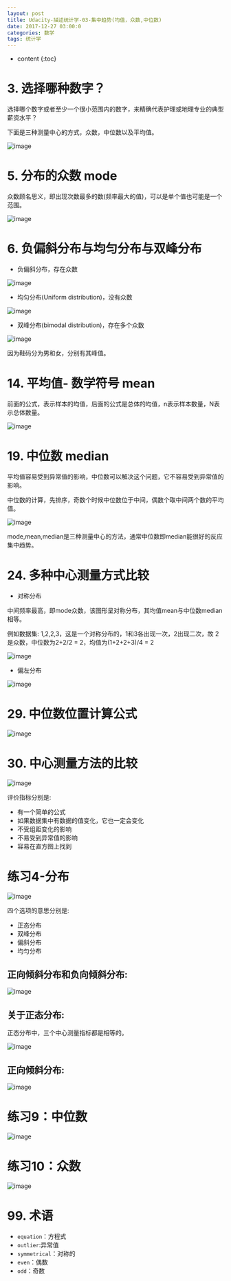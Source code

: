 ```yaml
---
layout: post
title: Udacity-描述统计学-03-集中趋势(均值，众数,中位数)
date: 2017-12-27 03:00:0
categories: 数学
tags: 统计学
---
```

* content
{:toc}

# 3. 选择哪种数字？

选择哪个数字或者至少一个很小范围内的数字，来精确代表护理或地理专业的典型薪资水平？

下面是三种测量中心的方式，众数，中位数以及平均值。

![image](https://user-images.githubusercontent.com/18595935/34650457-02a1cfea-f405-11e7-9bf6-08a74daa0611.png)

# 5. 分布的众数 mode

众数顾名思义，即出现次数最多的数(频率最大的值)，可以是单个值也可能是一个范围。

![image](https://user-images.githubusercontent.com/18595935/34650500-7b07da56-f405-11e7-842c-b7017757858a.png)

# 6. 负偏斜分布与均匀分布与双峰分布

- 负偏斜分布，存在众数

![image](https://user-images.githubusercontent.com/18595935/34668667-c718cade-f4b1-11e7-8d00-ff5cac41384a.png)

- 均匀分布(Uniform distribution)，没有众数

![image](https://user-images.githubusercontent.com/18595935/34668726-f8534df4-f4b1-11e7-97d1-03b8fff0df7b.png)

- 双峰分布(bimodal distribution)，存在多个众数

![image](https://user-images.githubusercontent.com/18595935/34668875-9691eeee-f4b2-11e7-83f0-087b30a73389.png)

因为鞋码分为男和女，分别有其峰值。

# 14. 平均值- 数学符号 mean

前面的公式，表示样本的均值，后面的公式是总体的均值，n表示样本数量，N表示总体数量。

![image](https://user-images.githubusercontent.com/18595935/34669399-cb5e53e0-f4b4-11e7-8e36-8594765f561c.png)

# 19. 中位数 median

平均值容易受到异常值的影响，中位数可以解决这个问题，它不容易受到异常值的影响。

中位数的计算，先排序，奇数个时候中位数位于中间，偶数个取中间两个数的平均值。

![image](https://user-images.githubusercontent.com/18595935/34669996-c02b5240-f4b7-11e7-8ba2-9a6bd78baf1d.png)

mode,mean,median是三种测量中心的方法，通常中位数即median能很好的反应集中趋势。


# 24. 多种中心测量方式比较

- 对称分布

中间频率最高，即mode众数，该图形呈对称分布，其均值mean与中位数median相等。

例如数据集: 1,2,2,3，这是一个对称分布的，1和3各出现一次，2出现二次，故 2 是众数，中位数为2+2/2 = 2，均值为(1+2+2+3)/4 = 2

![image](https://user-images.githubusercontent.com/18595935/34673803-e2904fb6-f4c6-11e7-9c64-9061c90f58a7.png)

- 偏左分布

![image](https://user-images.githubusercontent.com/18595935/34673999-8fe804ba-f4c7-11e7-9369-eb6d95102db3.png)

# 29. 中位数位置计算公式

![image](https://user-images.githubusercontent.com/18595935/34674821-b747c7d6-f4ca-11e7-8772-c83941bcd4e1.png)

# 30. 中心测量方法的比较

![image](https://user-images.githubusercontent.com/18595935/34675011-70f81816-f4cb-11e7-97e9-ecfa0be699fb.png)

评价指标分别是:

- 有一个简单的公式
- 如果数据集中有数据的值变化，它也一定会变化
- 不受组距变化的影响
- 不易受到异常值的影响
- 容易在直方图上找到


# 练习4-分布

![image](https://user-images.githubusercontent.com/18595935/34675367-c2ddbf68-f4cc-11e7-8a59-496c704ea231.png)

四个选项的意思分别是:

- 正态分布
- 双峰分布
- 偏斜分布
- 均匀分布

## 正向倾斜分布和负向倾斜分布:

![image](https://user-images.githubusercontent.com/18595935/34675447-ffc85492-f4cc-11e7-93e9-c27facfff16e.png)

## 关于正态分布:

正态分布中，三个中心测量指标都是相等的。

![image](https://user-images.githubusercontent.com/18595935/34675549-4937308a-f4cd-11e7-94fd-7783054941c9.png)


## 正向倾斜分布:

![image](https://user-images.githubusercontent.com/18595935/34675847-2a573060-f4ce-11e7-83b3-fd3e6ee15439.png)


# 练习9：中位数


![image](https://user-images.githubusercontent.com/18595935/34676032-b8d8af62-f4ce-11e7-83fa-e8844de64a97.png)


# 练习10：众数

![image](https://user-images.githubusercontent.com/18595935/34676064-e20a7d3e-f4ce-11e7-92c7-925be4dfdc52.png)


# 99. 术语

- `equation`：方程式
- `outlier`:异常值
- `symmetrical`：对称的
- `even`：偶数
- `odd`：奇数